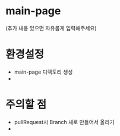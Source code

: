 # main-page
(추가 내용 있으면 자유롭게 입력해주세요)

# 환경설정
- main-page 디렉토리 생성
-

# 주의할 점
- pullRequest시 Branch 새로 만들어서 올리기
- 

